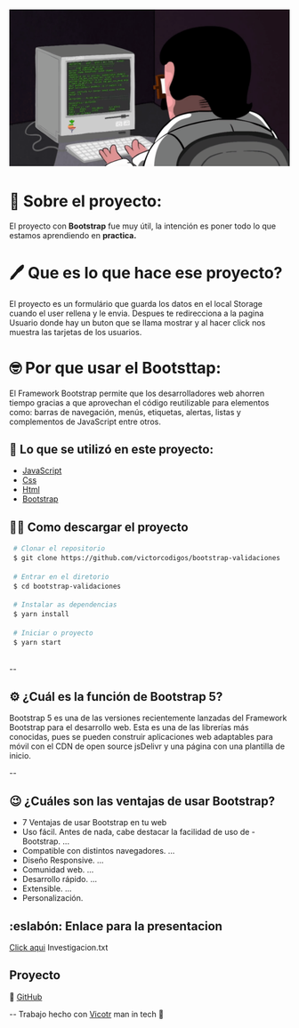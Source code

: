 <h1 aligh="center"> </h1> 

<h1>
  <img src="assets/1.gif"> </img>
  
  </h1> 


# 📂 Sobre el proyecto:

El proyecto con **Bootstrap** fue muy útil, la intención es poner todo lo que estamos aprendiendo en **practica.**

# 🖊️ Que es lo que hace ese proyecto? 

El proyecto es un formulário que guarda los datos en el local Storage cuando el user rellena y le envia.
Despues te redirecciona a la pagina Usuario donde hay un buton que se llama mostrar y al hacer click nos muestra
las tarjetas de los usuarios.

# 🤓 Por que usar el Bootsttap:

El Framework Bootstrap permite que los desarrolladores web ahorren tiempo gracias a que
 aprovechan el código reutilizable para elementos como: barras de navegación, 
  menús, etiquetas, alertas, listas y complementos de JavaScript entre otros.

## 🚀 Lo que se utilizó en este proyecto:

- [JavaScript](https://developer.mozilla.org/es/docs/Web/JavaScript)
- [Css](https://developer.mozilla.org/es/docs/Web/CSS)
- [Html](https://developer.mozilla.org/es/docs/Web/HTML)
- [Bootstrap](https://getbootstrap.com/)

##  👩‍💻 Como descargar el proyecto

```bash
 # Clonar el repositorio
 $ git clone https://github.com/victorcodigos/bootstrap-validaciones
 
 # Entrar en el diretorio
 $ cd bootstrap-validaciones

 # Instalar as dependencias
 $ yarn install

 # Iniciar o proyecto
 $ yarn start



```

--

## ⚙️ ¿Cuál es la función de Bootstrap 5?


Bootstrap 5 es una de las versiones recientemente lanzadas del Framework Bootstrap para el desarrollo web. Esta es una de las librerías más conocidas, pues se pueden construir aplicaciones web adaptables para móvil con el CDN de open source jsDelivr y una página con una plantilla de inicio.

--

## 😉 ¿Cuáles son las ventajas de usar Bootstrap?

- 7 Ventajas de usar Bootstrap en tu web
- Uso fácil. Antes de nada, cabe destacar la facilidad de uso de - Bootstrap. ...
- Compatible con distintos navegadores. ...
- Diseño Responsive. ...
- Comunidad web. ...
- Desarrollo rápido. ...
- Extensible. ...
- Personalización.

## :eslabón: Enlace para la presentacion
[Click aqui](https://github.com/yolovi/bootstrap-validaciones/blob/main/assets/Investigacion.txt)
Investigacion.txt
## Proyecto 

🔗
[GitHub](https://github.com/yolovi/form-bootstrap-validaciones.git)

--
Trabajo hecho con [Vicotr](https://github.com/victorcodigos) man in tech 💪

















  